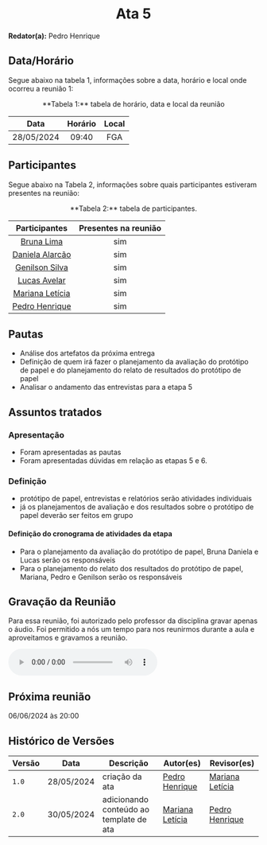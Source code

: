 <h1 align="center"> Ata 5 </h1>

**Redator(a):** Pedro Henrique

## Data/Horário

<p>Segue abaixo na tabela 1, informações sobre a data, horário e local onde ocorreu a reunião 1:</p>

<center>
**Tabela 1:** tabela de horário, data e local da reunião

| Data | Horário | Local
| :--: | :-----: |:----: 
| 28/05/2024 | 09:40 | FGA

</center>

## Participantes

<p>Segue abaixo na Tabela 2, informações sobre quais participantes estiveram presentes na reunião:</p>

<center>
**Tabela 2:**  tabela de participantes.

| Participantes | Presentes na reunião 
| :-----------: | :----------------------: 
| [Bruna Lima](https://github.com/libruna) | sim
| [Daniela Alarcão](https://github.com/danialarcao) | sim
| [Genilson Silva](https://github.com/GenilsonJrs) | sim
| [Lucas Avelar](https://github.com/LucasAvelar2711)| sim
| [Mariana Letícia](https://github.com/Marianannn) | sim
| [Pedro Henrique](https://github.com/https://github.com/PedroHhenriq) | sim

</center>

## Pautas

- Análise dos artefatos da próxima entrega
- Definição de quem irá fazer o planejamento da avaliação do protótipo de papel e do planejamento do relato de resultados do protótipo de papel
- Analisar o andamento das entrevistas para a etapa 5


## Assuntos tratados

### Apresentação

- Foram apresentadas as pautas
- Foram apresentadas dúvidas em relação as etapas 5 e 6.

### Definição

- protótipo de papel, entrevistas e relatórios serão atividades individuais 
- já os planejamentos de avaliação e dos resultados sobre o protótipo de papel deverão ser feitos em grupo

#### Definição do cronograma de atividades da etapa

- Para o planejamento da avaliação do protótipo de papel, Bruna Daniela e Lucas serão os responsáveis
- Para o planejamento do relato dos resultados do protótipo de papel, Mariana, Pedro e Genilson serão os responsáveis

## Gravação da Reunião

Para essa reunião, foi autorizado pelo professor da disciplina gravar apenas o áudio. Foi permitido a nós um tempo para nos reunirmos durante a aula e aproveitamos e gravamos a reunião.

<audio controls>
    <source scr="reunioes_audio/reuniao_5.mp4" type="audio/mp4">
    <p>
        Seu navegador pode não suportar o "audio HTML5". Aqui está o 
        <a href="reunioes_audio/reuniao_5.mp4">link para o áudio</a> .
    </p>
</audio>

## Próxima reunião

06/06/2024 às 20:00

## Histórico de Versões

<center>

| Versão |    Data    | Descrição                                 | Autor(es)                                       | Revisor(es)                                    |
| ------ | :--------: | ----------------------------------------- | ----------------------------------------------- | ---------------------------------------------- |
| `1.0`   | 28/05/2024 | criação da ata | [Pedro Henrique](https://github.com/https://github.com/PedroHhenriq) |   [Mariana Letícia](https://github.com/Marianannn)    | 
| `2.0`   | 30/05/2024 | adicionando conteúdo ao template de ata | [Mariana Letícia](https://github.com/Marianannn) |   [Pedro Henrique](https://github.com/https://github.com/PedroHhenriq)   | 

</center>